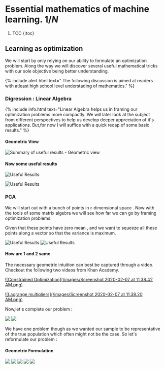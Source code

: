 # Essential mathematics of machine learning. $1/N$

1. TOC
{:toc}
## Learning as optimization 

We will start by only relying on our ability to formulate an optimization problem. Along the way we will discover several useful mathematical tricks with our sole objective being better understanding.

{% include alert.html text=" The following discussion is aimed at readers with atleast high school level understading of mathematics." %}

### Digression : Linear Algebra

{% include info.html text="Linear Algebra helps us in framing our optimization problems more compactly. We will later look at the subject from different perspectives to help us develop deeper appreciation of it's applications. But,for now I will suffice with a quick recap of some basic results." %}

#### Geometric View 

![Summary of useful results - Geometric view](/images/Website.jpg)

#### Now some useful results 

![Useful Results](/images/Matrix-results-.jpg)

![Useful Results](/images/Decomp-Continued-.jpg)


### PCA

We will start out with a bunch of points in `n` dimensional space . Now with the tools of some matrix algebra we will see how far we can go by framing optimization problems.

Given that these points have zero mean , and we want to squeeze all these points along a vector so that the variance is maximum.

![Useful Results](/images/Untitled-Artwork.jpg)
![Useful Results](/images/Pca-Complete..jpg)

#### How are 1 and 2 same 

The necessary geometric intuition can best be captured through a video. Checkout the following two videos from Khan Academy.


[![Constrained Optimization](/images/Screenshot 2020-02-07 at 11.38.42 AM.png)](https://www.youtube.com/watch?v=vwUV2IDLP8Q&list=PLCg2-CTYVrQvNGLbd-FN70UxWZSeKP4wV&index=8)

[![Lagrange multipliers](/images/Screenshot 2020-02-07 at 11.38.20 AM.png)](https://www.youtube.com/watch?v=yuqB-d5MjZA&list=PLCg2-CTYVrQvNGLbd-FN70UxWZSeKP4wV&index=1)


Now,let's complete our problem :

![](/images/Pca-Other-Directions-.jpg)
![](/images/Pca-Done.jpg)

We have one problem though as we wanted our sample to be representative of the true population which often might not be the case. So let's reformulate our problem :

#### Geometric Formulation

![](/images/1.Geometric-View.jpg)
![](/images/2.geometric-Pca.jpg)
![](/images/3.jpg)
![](/images/4..jpg)
![](/images/5..jpg)






